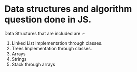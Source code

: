 # Data structures and algorithm question done in JS.

Data Structures that are included are :- 

1. Linked List Implementation through classes.
2. Trees Implementation through classes.
3. Arrays
4. Strings
5. Stack through arrays